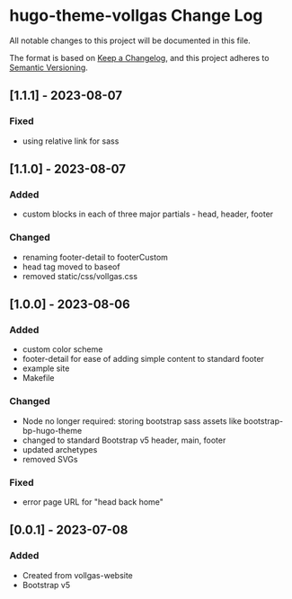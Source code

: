 # hugo-theme-vollgas Change Log

All notable changes to this project will be documented in this file.

The format is based on [Keep a Changelog](https://keepachangelog.com/en/1.1.0/),
and this project adheres to [Semantic Versioning](https://semver.org/spec/v2.0.0.html).

## [1.1.1] - 2023-08-07

### Fixed

- using relative link for sass

## [1.1.0] - 2023-08-07

### Added

- custom blocks in each of three major partials - head, header, footer

### Changed

- renaming footer-detail to footerCustom
- head tag moved to baseof
- removed static/css/vollgas.css

## [1.0.0] - 2023-08-06

### Added

- custom color scheme
- footer-detail for ease of adding simple content to standard footer
- example site
- Makefile

### Changed

- Node no longer required: storing bootstrap sass assets like bootstrap-bp-hugo-theme
- changed to standard Bootstrap v5 header, main, footer
- updated archetypes
- removed SVGs

### Fixed

- error page URL for "head back home"

## [0.0.1] - 2023-07-08

### Added

- Created from vollgas-website
- Bootstrap v5
